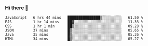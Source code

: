 ### Hi there 👋

<!--START_SECTION:waka-->

```text
JavaScript   6 hrs 44 mins   ███████████████▒░░░░░░░░░   61.50 %
EJS          1 hr 14 mins    ██▓░░░░░░░░░░░░░░░░░░░░░░   11.33 %
CSS          1 hr 1 min      ██▒░░░░░░░░░░░░░░░░░░░░░░   09.28 %
JSON         37 mins         █▒░░░░░░░░░░░░░░░░░░░░░░░   05.65 %
Java         35 mins         █▒░░░░░░░░░░░░░░░░░░░░░░░   05.36 %
HTML         34 mins         █▒░░░░░░░░░░░░░░░░░░░░░░░   05.27 %
```

<!--END_SECTION:waka-->
<!--
**Boombag0607/Boombag0607** is a ✨ _special_ ✨ repository because its `README.md` (this file) appears on your GitHub profile.

Here are some ideas to get you started:

- 🔭 I’m currently working on ...
- 🌱 I’m currently learning ...
- 👯 I’m looking to collaborate on ...
- 🤔 I’m looking for help with ...
- 💬 Ask me about ...
- 📫 How to reach me: ...
- 😄 Pronouns: ...
- ⚡ Fun fact: ...
-->
